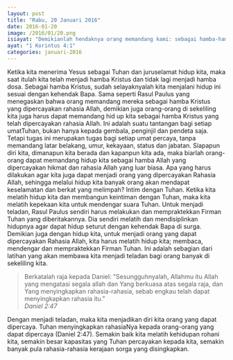 ```yaml
---
layout: post
title: "Rabu, 20 Januari 2016"
date: 2016-01-20
image: /2016/01/20.png
isiayat: "Demikianlah hendaknya orang memandang kami: sebagai hamba-hamba Kristus, yang kepadanya dipercayakan rahasia Allah."
ayat: "1 Korintus 4:1"
categories: januari-2016
---
```


Ketika kita menerima Yesus sebagai Tuhan dan juruselamat hidup kita, maka saat itulah kita telah menjadi hamba Kristus dan tidak lagi menjadi hamba dosa. Sebagai hamba Kristus, sudah selayaknyalah kita menjalani hidup ini sesuai dengan kehendak Bapa. Sama seperti Rasul Paulus yang menegaskan bahwa orang memandang mereka sebagai hamba Kristus yang dipercayakan rahasia Allah, demikian juga orang-orang di sekeliling kita juga harus dapat memandang hid up kita sebagai hamba Kristus yang telah dipercayakan rahasia Allah. Ini adalah suatu tantangan bagi setiap umatTuhan, bukan hanya kepada gembala, penginjil dan pendeta saja. Tetapi tugas ini merupakan tugas bagi setiap umat percaya, tanpa memandang latar belakang, umur, kekayaan, status dan jabatan. Siapapun diri kita, dimanapun kita berada dan kapanpun kita ada, maka biarlah orang-orang dapat memandang hidup kita sebagai hamba Allah yang dipercayakan hikmat dan rahasia Allah yang luar biasa. Apa yang harus dilakukan agar kita juga dapat menjadi orang yang dipercayakan Rahasia Allah, sehingga melalui hidup kita banyak orang akan mendapat keselamatan dan berkat yang melimpah? Intim dengan Tuhan. Ketika kita melatih hidup kita dan membangun keintiman dengan Tuhan, maka kita melatih kepekaan kita untuk mendengar suara Tuhan. Untuk menjadi teladan, Rasul Paulus sendiri harus melakukan dan mempraktekkan Firman Tuhan yang diberitakannya. Dia sendiri melatih dan mendisiplinkan hidupnya agar dapat hidup seturut dengan kehendak Bapa di surga. Demikian juga dengan hidup kita, untuk menjadi orang yang dapat dipercayakan Rahasia Allah, kita harus melatih hidup kita; membaca, mendengar dan mempraktekkan Firman Tuhan. Ini adalah sebagian dari latihan yang akan membawa kita menjadi teladan bagi orang banyak di sekeliling kita.

<blockquote>Berkatalah raja kepada Daniel: "Sesungguhnyalah, Allahmu itu Allah yang mengatasi segala allah dan Yang berkuasa atas segala raja, dan Yang menyingkapkan rahasia-rahasia, sebab engkau telah dapat menyingkapkan rahasia itu."
<br /><cite>Daniel 2:47</cite></blockquote>

Dengan menjadi teladan, maka kita menjadikan diri kita orang yang dapat dipercaya. Tuhan menyingkapkan rahasiaNya kepada orang-orang yang dapat dipercaya (Daniel 2:47). Semakin baik kita melatih kehidupan rohani kita, semakin besar kapasitas yang Tuhan percayakan kepada kita, semakin banyak pula rahasia-rahasia kerajaan sorga yang disingkapkan.